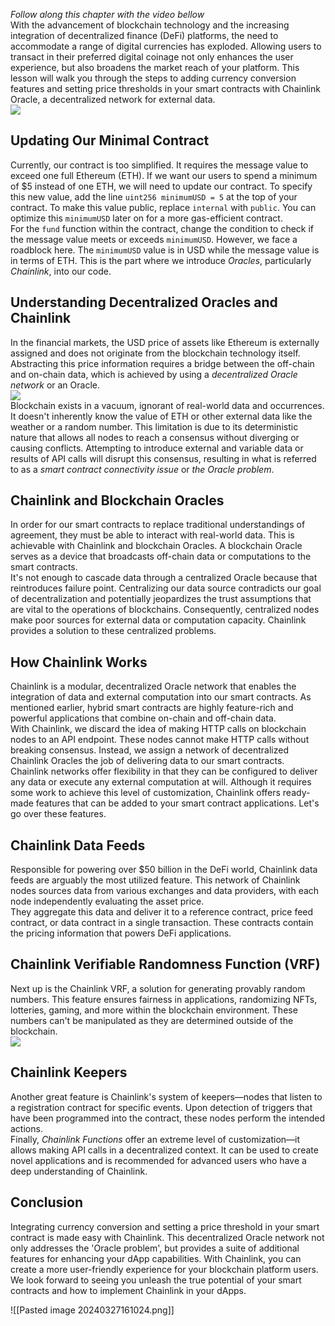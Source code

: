 _Follow along this chapter with the video bellow_  
With the advancement of blockchain technology and the increasing integration of decentralized finance (DeFi) platforms, the need to accommodate a range of digital currencies has exploded. Allowing users to transact in their preferred digital coinage not only enhances the user experience, but also broadens the market reach of your platform. This lesson will walk you through the steps to adding currency conversion features and setting price thresholds in your smart contracts with Chainlink Oracle, a decentralized network for external data.  
![](https://updraft.cyfrin.io/solidity/remix/lesson-4/datafeeds/datafeed1.png)

## Updating Our Minimal Contract

Currently, our contract is too simplified. It requires the message value to exceed one full Ethereum (ETH). If we want our users to spend a minimum of $5 instead of one ETH, we will need to update our contract. To specify this new value, add the line `uint256 minimumUSD = 5` at the top of your contract. To make this value public, replace `internal` with `public`. You can optimize this `minimumUSD` later on for a more gas-efficient contract.  
For the `fund` function within the contract, change the condition to check if the message value meets or exceeds `minimumUSD`. However, we face a roadblock here. The `minimumUSD` value is in USD while the message value is in terms of ETH. This is the part where we introduce _Oracles_, particularly _Chainlink_, into our code.

## Understanding Decentralized Oracles and Chainlink

In the financial markets, the USD price of assets like Ethereum is externally assigned and does not originate from the blockchain technology itself. Abstracting this price information requires a bridge between the off-chain and on-chain data, which is achieved by using a _decentralized Oracle network_ or an Oracle.  
![](https://updraft.cyfrin.io/solidity/remix/lesson-4/datafeeds/datafeed2.png)  
Blockchain exists in a vacuum, ignorant of real-world data and occurrences. It doesn't inherently know the value of ETH or other external data like the weather or a random number. This limitation is due to its deterministic nature that allows all nodes to reach a consensus without diverging or causing conflicts. Attempting to introduce external and variable data or results of API calls will disrupt this consensus, resulting in what is referred to as a _smart contract connectivity issue_ or _the Oracle problem_.

## Chainlink and Blockchain Oracles

In order for our smart contracts to replace traditional understandings of agreement, they must be able to interact with real-world data. This is achievable with Chainlink and blockchain Oracles. A blockchain Oracle serves as a device that broadcasts off-chain data or computations to the smart contracts.  
It's not enough to cascade data through a centralized Oracle because that reintroduces failure point. Centralizing our data source contradicts our goal of decentralization and potentially jeopardizes the trust assumptions that are vital to the operations of blockchains. Consequently, centralized nodes make poor sources for external data or computation capacity. Chainlink provides a solution to these centralized problems.

## How Chainlink Works

Chainlink is a modular, decentralized Oracle network that enables the integration of data and external computation into our smart contracts. As mentioned earlier, hybrid smart contracts are highly feature-rich and powerful applications that combine on-chain and off-chain data.  
With Chainlink, we discard the idea of making HTTP calls on blockchain nodes to an API endpoint. These nodes cannot make HTTP calls without breaking consensus. Instead, we assign a network of decentralized Chainlink Oracles the job of delivering data to our smart contracts.  
Chainlink networks offer flexibility in that they can be configured to deliver any data or execute any external computation at will. Although it requires some work to achieve this level of customization, Chainlink offers ready-made features that can be added to your smart contract applications. Let's go over these features.

## Chainlink Data Feeds

Responsible for powering over $50 billion in the DeFi world, Chainlink data feeds are arguably the most utilized feature. This network of Chainlink nodes sources data from various exchanges and data providers, with each node independently evaluating the asset price.  
They aggregate this data and deliver it to a reference contract, price feed contract, or data contract in a single transaction. These contracts contain the pricing information that powers DeFi applications.

## Chainlink Verifiable Randomness Function (VRF)

Next up is the Chainlink VRF, a solution for generating provably random numbers. This feature ensures fairness in applications, randomizing NFTs, lotteries, gaming, and more within the blockchain environment. These numbers can't be manipulated as they are determined outside of the blockchain.  
![](https://updraft.cyfrin.io/solidity/remix/lesson-4/datafeeds/datafeed3.png)

## Chainlink Keepers

Another great feature is Chainlink's system of keepers—nodes that listen to a registration contract for specific events. Upon detection of triggers that have been programmed into the contract, these nodes perform the intended actions.  
Finally, _Chainlink Functions_ offer an extreme level of customization—it allows making API calls in a decentralized context. It can be used to create novel applications and is recommended for advanced users who have a deep understanding of Chainlink.

## Conclusion

Integrating currency conversion and setting a price threshold in your smart contract is made easy with Chainlink. This decentralized Oracle network not only addresses the 'Oracle problem', but provides a suite of additional features for enhancing your dApp capabilities. With Chainlink, you can create a more user-friendly experience for your blockchain platform users.  
We look forward to seeing you unleash the true potential of your smart contracts and how to implement Chainlink in your dApps.

![[Pasted image 20240327161024.png]]
